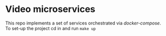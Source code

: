 # Video microservices

This repo implements a set of services orchestrated via *docker-compose*.
To set-up the project cd in and run `make up`

